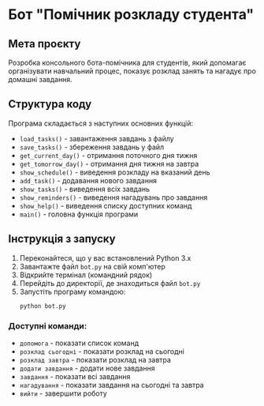 # Бот "Помічник розкладу студента"

## Мета проєкту
Розробка консольного бота-помічника для студентів, який допомагає організувати навчальний процес, показує розклад занять та нагадує про домашні завдання.

## Структура коду
Програма складається з наступних основних функцій:

- `load_tasks()` - завантаження завдань з файлу
- `save_tasks()` - збереження завдань у файл
- `get_current_day()` - отримання поточного дня тижня
- `get_tomorrow_day()` - отримання дня тижня на завтра
- `show_schedule()` - виведення розкладу на вказаний день
- `add_task()` - додавання нового завдання
- `show_tasks()` - виведення всіх завдань
- `show_reminders()` - виведення нагадувань про завдання
- `show_help()` - виведення списку доступних команд
- `main()` - головна функція програми

## Інструкція з запуску

1. Переконайтеся, що у вас встановлений Python 3.x
2. Завантажте файл `bot.py` на свій комп'ютер
3. Відкрийте термінал (командний рядок)
4. Перейдіть до директорії, де знаходиться файл `bot.py`
5. Запустіть програму командою:
   ```
   python bot.py
   ```

### Доступні команди:
- `допомога` - показати список команд
- `розклад сьогодні` - показати розклад на сьогодні
- `розклад завтра` - показати розклад на завтра
- `додати завдання` - додати нове завдання
- `завдання` - показати всі завдання
- `нагадування` - показати завдання на сьогодні та завтра
- `вийти` - завершити роботу 
